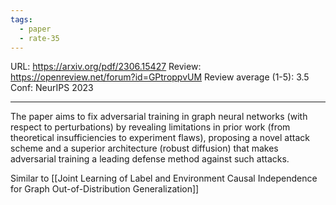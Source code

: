 ```yaml
---
tags:
  - paper
  - rate-35
---
```

URL: https://arxiv.org/pdf/2306.15427
Review: https://openreview.net/forum?id=GPtroppvUM
Review average (1-5): 3.5
Conf: NeurIPS 2023

---

The paper aims to fix adversarial training in graph neural networks (with respect to perturbations) by revealing limitations in prior work (from theoretical insufficiencies to experiment flaws), proposing a novel attack scheme and a superior architecture (robust diffusion) that makes adversarial training a leading defense method against such attacks.

Similar to [[Joint Learning of Label and Environment Causal Independence for Graph Out-of-Distribution Generalization]]